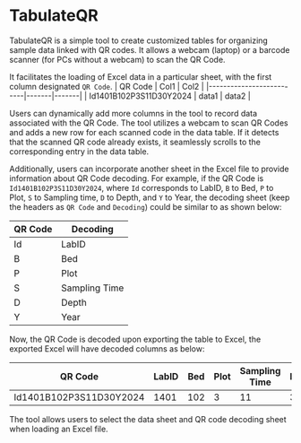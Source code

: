 
# TabulateQR

TabulateQR is a simple tool to create customized tables for organizing sample data linked with QR codes. 
It allows a webcam (laptop) or a barcode scanner (for PCs without a webcam) to scan the QR Code. 

It facilitates the loading of Excel data in a particular sheet, with the first column designated `QR Code`.
| QR Code                  | Col1  | Col2  |
|--------------------------|-------|-------|
| Id1401B102P3S11D30Y2024  | data1 | data2 |

Users can dynamically add more columns in the tool to record data associated with the QR Code. The tool utilizes a webcam to scan QR Codes and adds a new row for each scanned code in the data table. If it detects that the scanned QR code already exists, it seamlessly scrolls to the corresponding entry in the data table.

Additionally, users can incorporate another sheet in the Excel file to provide information about QR Code decoding. For example, if the QR Code is `Id1401B102P3S11D30Y2024`, where `Id` corresponds to LabID, `B` to Bed, `P` to Plot, `S` to Sampling time, `D` to Depth, and `Y` to Year, the decoding sheet (keep the headers as `QR Code` and `Decoding`) could be similar to as shown below:

| QR Code | Decoding        |
|---------|-----------------|
| Id      | LabID           |
| B       | Bed             |
| P       | Plot            |
| S       | Sampling Time   |
| D       | Depth           |
| Y       | Year            |

Now, the QR Code is decoded upon exporting the table to Excel, the exported Excel will have decoded columns as below:

| QR Code                  | LabID | Bed | Plot | Sampling Time | Depth | Year | Col1  | Col2  |
|--------------------------|-------|-----|------|---------------|-------|------|-------|-------|
| Id1401B102P3S11D30Y2024  | 1401  | 102 | 3    | 11            | 30    | 2024 | data1 | data2 |

The tool allows users to select the data sheet and QR code decoding sheet when loading an Excel file.
